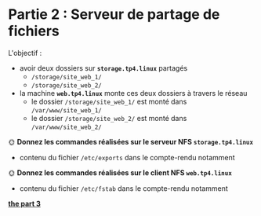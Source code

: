 # Partie 2 : Serveur de partage de fichiers

L'objectif :

- avoir deux dossiers sur **`storage.tp4.linux`** partagés
  - `/storage/site_web_1/`
  - `/storage/site_web_2/`
- la machine **`web.tp4.linux`** monte ces deux dossiers à travers le réseau
  - le dossier `/storage/site_web_1/` est monté dans `/var/www/site_web_1/`
  - le dossier `/storage/site_web_2/` est monté dans `/var/www/site_web_2/`

🌞 **Donnez les commandes réalisées sur le serveur NFS `storage.tp4.linux`**

- contenu du fichier `/etc/exports` dans le compte-rendu notamment

🌞 **Donnez les commandes réalisées sur le client NFS `web.tp4.linux`**

- contenu du fichier `/etc/fstab` dans le compte-rendu notamment


**[the part 3](Rendu_Tp4_part_3.md)**